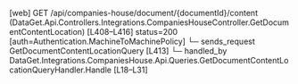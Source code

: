 [web] GET /api/companies-house/document/{documentId}/content  (DataGet.Api.Controllers.Integrations.CompaniesHouseController.GetDocumentContentLocation)  [L408–L416] status=200 [auth=Authentication.MachineToMachinePolicy]
  └─ sends_request GetDocumentContentLocationQuery [L413]
    └─ handled_by DataGet.Integrations.CompaniesHouse.Api.Queries.GetDocumentContentLocationQueryHandler.Handle [L18–L31]

